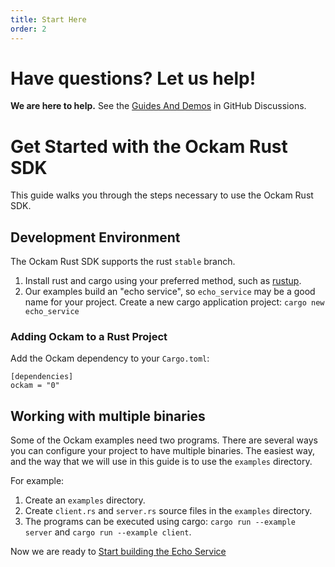 ```yaml
---
title: Start Here
order: 2
---
```


# Have questions? Let us help!

**We are here to help.** See the [Guides And Demos](https://github.com/ockam-network/ockam/discussions/1134) in
GitHub Discussions.

# Get Started with the Ockam Rust SDK

This guide walks you through the steps necessary to use the Ockam Rust SDK.

## Development Environment

The Ockam Rust SDK supports the rust `stable` branch.

1. Install rust and cargo using your preferred method, such as [rustup](https://rustup.rs/).
1. Our examples build an "echo service", so `echo_service` may be a good name for your project. Create a new cargo application project: `cargo new echo_service`

### Adding Ockam to a Rust Project

Add the Ockam dependency to your `Cargo.toml`:

```
[dependencies]
ockam = "0"
```

## Working with multiple binaries

Some of the Ockam examples need two programs. There are several ways you can configure your project to have multiple binaries.
The easiest way, and the way that we will use in this guide is to use the `examples` directory.

For example:

1. Create an `examples` directory.
1. Create `client.rs` and `server.rs` source files in the `examples` directory.
1. The programs can be executed using cargo: `cargo run --example server` and `cargo run --example client`.

Now we are ready to [Start building the Echo Service](../01-workers)
